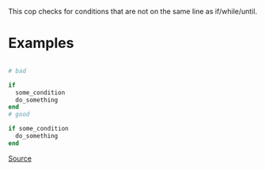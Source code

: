 
This cop checks for conditions that are not on the same line as
if/while/until.

# Examples

```ruby

# bad

if
  some_condition
  do_something
end
# good

if some_condition
  do_something
end
```

[Source](http://www.rubydoc.info/gems/rubocop/RuboCop/Cop/Layout/ConditionPosition)